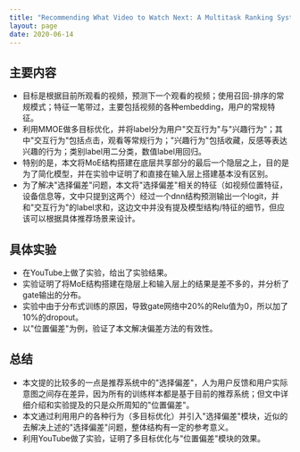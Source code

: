 ```yaml
---
title: "Recommending What Video to Watch Next: A Multitask Ranking System"
layout: page
date: 2020-06-14
---
```


## 主要内容

- 目标是根据目前所观看的视频，预测下一个观看的视频；使用召回-排序的常规模式；特征一笔带过，主要包括视频的各种embedding，用户的常规特征。
- 利用MMOE做多目标优化，并将label分为用户"交互行为"与"兴趣行为"；其中"交互行为"包括点击，观看等常规行为；"兴趣行为"包括收藏，反感等表达兴趣的行为；类别label用二分类，数值label用回归。
- 特别的是，本文将MoE结构搭建在底层共享部分的最后一个隐层之上，目的是为了简化模型，并在实验中证明了和直接在输入层上搭建基本没有区别。
- 为了解决"选择偏差"问题，本文将"选择偏差"相关的特征（如视频位置特征，设备信息等，文中只提到这两个）经过一个dnn结构预测输出一个logit，并和"交互行为"的label求和，这边文中并没有提及模型结构/特征的细节，但应该可以根据具体推荐场景来设计。

## 具体实验

- 在YouTube上做了实验，给出了实验结果。
- 实验证明了将MoE结构搭建在隐层上和输入层上的结果是差不多的，并分析了gate输出的分布。
- 实验中由于分布式训练的原因，导致gate网络中20%的Relu值为0，所以加了10%的dropout。
- 以"位置偏差"为例，验证了本文解决偏差方法的有效性。
    
## 总结

- 本文提的比较多的一点是推荐系统中的"选择偏差"，人为用户反馈和用户实际意图之间存在差异，因为所有的训练样本都是基于目前的推荐系统；但文中详细介绍和实验提及的只是众所周知的"位置偏差"。
- 本文通过利用用户的各种行为（多目标优化）并引入"选择偏差"模块，近似的去解决上述的"选择偏差"问题，整体结构有一定的参考意义。
- 利用YouTube做了实验，证明了多目标优化与"位置偏差"模块的效果。


